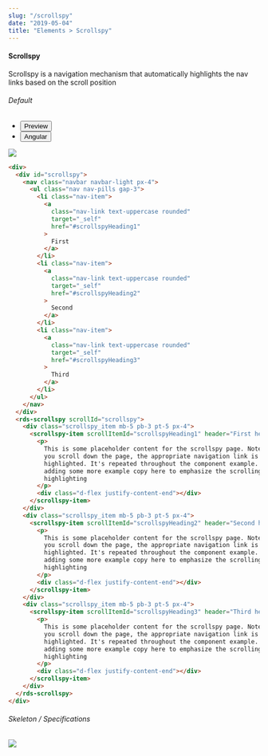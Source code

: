 ```yaml
---
slug: "/scrollspy"
date: "2019-05-04"
title: "Elements > Scrollspy"
---
```


<!-- CSS only -->
<link href="https://cdn.jsdelivr.net/npm/bootstrap@5.1.3/dist/css/bootstrap.min.css" rel="stylesheet" integrity="sha384-1BmE4kWBq78iYhFldvKuhfTAU6auU8tT94WrHftjDbrCEXSU1oBoqyl2QvZ6jIW3" crossorigin="anonymous">
<link rel="stylesheet" href="../../../../../../../raaghu/src/assets/css/style-elements.css">
<link rel="stylesheet" href="../../../../../../../raaghu/src/assets/css/main.css">

#### Scrollspy

<p class="checkbox-def">Scrollspy is a navigation mechanism that automatically highlights the nav links based on the scroll position</p>



<section class="py-4">
    <h6>Default</h6>
    <div class="py-3">
      <div class="cust-tabs">
        <ul class="nav nav-tabs" id="myTab" role="tablist">
          <li class="nav-item" role="presentation">
            <button class="nav-link active" id="PreviewBasic-tab1" data-bs-toggle="tab" data-bs-target="#PreviewBasic1" type="button" role="tab" aria-controls="PreviewBasic1" aria-selected="true">Preview </button>
          </li>
          <li class="nav-item" role="presentation">
            <button class="nav-link" id="AngularBasic-tab1" data-bs-toggle="tab" data-bs-target="#AngularBasic1" type="button" role="tab" aria-controls="AngularBasic1" aria-selec0ted="false"><i class="bi bi-code-slash" style="font-size:1.0rem"></i>Angular</button>
          </li>
        </ul>
      </div>
      <div class="tab-content card border" id="myTabContent">
        <div class="tab-pane fade show active" id="PreviewBasic1" role="tabpanel" aria-labelledby="PreviewBasic-tab">
         <div class="contents p-5">
              <div class="row">
                 <div class="col-md-12">
                     <img src="\images\scrollspy-basic.png" class="img-fluid w-75">
                 </div>              
              </div>
                       
  </div>
        </div>
        <div class="tab-pane fade show" id="AngularBasic1" role="tabpanel" aria-labelledby="AngularBasic-tab1">
          <div class="contents bg-code">
<div class="row m-0">

```html
<div>
  <div id="scrollspy">
    <nav class="navbar navbar-light px-4">
      <ul class="nav nav-pills gap-3">
        <li class="nav-item">
          <a
            class="nav-link text-uppercase rounded"
            target="_self"
            href="#scrollspyHeading1"
          >
            First
          </a>
        </li>
        <li class="nav-item">
          <a
            class="nav-link text-uppercase rounded"
            target="_self"
            href="#scrollspyHeading2"
          >
            Second
          </a>
        </li>
        <li class="nav-item">
          <a
            class="nav-link text-uppercase rounded"
            target="_self"
            href="#scrollspyHeading3"
          >
            Third
          </a>
        </li>
      </ul>
    </nav>
  </div>
  <rds-scrollspy scrollId="scrollspy">
    <div class="scrollspy_item mb-5 pb-3 pt-5 px-4">
      <scrollspy-item scrollItemId="scrollspyHeading1" header="First header">
        <p>
          This is some placeholder content for the scrollspy page. Note that as
          you scroll down the page, the appropriate navigation link is
          highlighted. It's repeated throughout the component example. We keep
          adding some more example copy here to emphasize the scrolling and
          highlighting
        </p>
        <div class="d-flex justify-content-end"></div>
      </scrollspy-item>
    </div>
    <div class="scrollspy_item mb-5 pb-3 pt-5 px-4">
      <scrollspy-item scrollItemId="scrollspyHeading2" header="Second header">
        <p>
          This is some placeholder content for the scrollspy page. Note that as
          you scroll down the page, the appropriate navigation link is
          highlighted. It's repeated throughout the component example. We keep
          adding some more example copy here to emphasize the scrolling and
          highlighting
        </p>
        <div class="d-flex justify-content-end"></div>
      </scrollspy-item>
    </div>
    <div class="scrollspy_item mb-5 pb-3 pt-5 px-4">
      <scrollspy-item scrollItemId="scrollspyHeading3" header="Third header">
        <p>
          This is some placeholder content for the scrollspy page. Note that as
          you scroll down the page, the appropriate navigation link is
          highlighted. It's repeated throughout the component example. We keep
          adding some more example copy here to emphasize the scrolling and
          highlighting
        </p>
        <div class="d-flex justify-content-end"></div>
      </scrollspy-item>
    </div>
  </rds-scrollspy>
</div>
```
</div>
</div>
  </div>
        </div>
      </div>
    </div>
  </section>


<!-- Skeleton / Specifications -->
<section class="py-4">
                        <h6>
                           Skeleton / Specifications
                        </h6>
                        <div class="py-3">
                              <!-- Tab panes -->
                              <div class="card border p-5">
                                 <div class="row">
                                    <div class="col-md-12">
                                       <img src="/images/skel-scrollspy.png" class="img-fluid">
                                    </div>
                                 </div>
                              </div>
                        </div>
                     </section>



